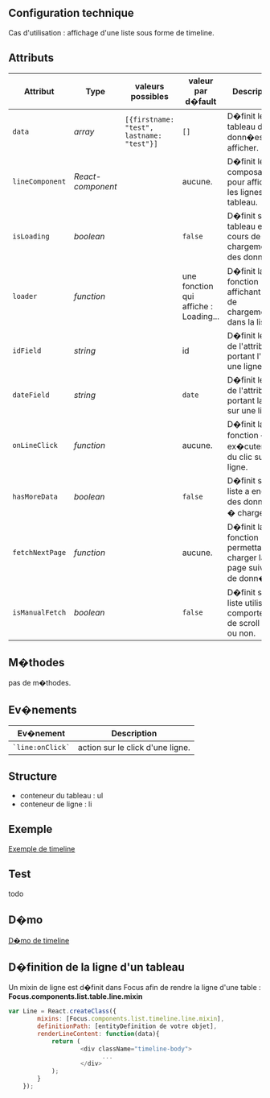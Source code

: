 ## Configuration technique
Cas d'utilisation :
affichage d'une liste sous forme de timeline.

## Attributs
<table>
	<thead>
        <tr>
            <th>Attribut</th>
            <th>Type</th>
            <th>valeurs possibles</th>
            <th>valeur par d�fault</th>
            <th>Description</th>
        </tr>
    </thead>
    <tbody>
        <tr>
            <td><code>data</code></td>
            <td><i>array</i></td>
            <td><code>[{firstname: "test", lastname: "test"}]</code></td>
            <td><code>[]</code></td>
            <td>D�finit le tableau des donn�es � afficher.</td>
        </tr>
        <tr>
            <td><code>lineComponent</code></td>
            <td><i>React-component</i></td>
            <td></td>
            <td>aucune.</td>
            <td>D�finit le composant pour afficher les lignes du tableau.</td>
        </tr>
        <tr>
            <td><code>isLoading</code></td>
            <td><i>boolean</i></td>
            <td></td>
            <td><code>false</code></td>
            <td>D�finit si le tableau est en cours de chargement des donn�es.</td>
        </tr>
        <tr>
            <td><code>loader</code></td>
            <td><i>function</i></td>
            <td></td>
            <td>une fonction qui affiche : Loading...</td>
            <td>D�finit la fonction affichant l'etat de chargement dans la liste</td>
        </tr>
        <tr>
            <td><code>idField</code></td>
            <td><i>string</i></td>
            <td></td>
            <td>id</td>
            <td>D�finit le nom de l'attribut portant l'id sur une ligne.</td>
        </tr>
        <tr>
            <td><code>dateField</code></td>
            <td><i>string</i></td>
            <td></td>
            <td><code>date</code></td>
            <td>D�finit le nom de l'attribut portant la date sur une ligne.</td>
        </tr>
        <tr>
            <td><code>onLineClick</code></td>
            <td><i>function</i></td>
            <td></td>
            <td>aucune.</td>
            <td>D�finit la fonction � ex�cuter lors du clic sur une ligne.</td>
        </tr>
        <tr>
            <td><code>hasMoreData</code></td>
            <td><i>boolean</i></td>
            <td></td>
            <td><code>false</code></td>
            <td>D�finit si la liste a encore des donn�es � charger</td>
        </tr>
        <tr>
            <td><code>fetchNextPage</code></td>
            <td><i>function</i></td>
            <td></td>
            <td>aucune.</td>
            <td>D�finit la fonction permettant de charger la page suivante de donn�es.</td>
        </tr>
        <tr>
            <td><code>isManualFetch</code></td>
            <td><i>boolean</i></td>
            <td></td>
            <td><code>false</code></td>
            <td>D�finit si la liste utilise le comportement de scroll infini ou non.</td>
        </tr>
   </tbody>
</table>

## M�thodes
pas de m�thodes.

## Ev�nements
<table>
	<thead>
		<tr>
          <th>Ev�nement</th>
          <th>Description</th>
      </tr>
    </thead>
    <tbody>
      <tr>
          <td><code>`line:onClick`</code></td>
          <td>action sur le click d'une ligne.</td>
      </tr>
   </tbody>
</table>

## Structure
- conteneur du tableau : ul
- conteneur de ligne : li

## Exemple
[Exemple de timeline](https://github.com/KleeGroup/focus-components-updated/blob/master/list/timeline/example/index.html)
## Test
todo
## D�mo
[D�mo de timeline](http://kleegroup.github.io/focus-components-updated/list/timeline/example/)

## D�finition de la ligne d'un tableau
Un mixin de ligne est d�finit dans Focus afin de rendre la ligne d'une table : **Focus.components.list.table.line.mixin**

```javascript
var Line = React.createClass({
        mixins: [Focus.components.list.timeline.line.mixin],
        definitionPath: [entityDefinition de votre objet],
        renderLineContent: function(data){
            return (
                    <div className="timeline-body">
                          ...
                    </div>
            );
        }
    });
```
